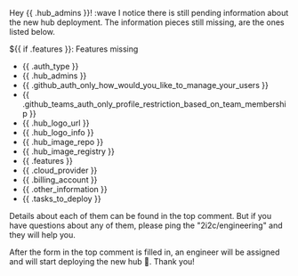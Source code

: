 Hey {{ .hub_admins }}! :wave
I notice there is still pending information about the new hub deployment.
The information pieces still missing, are the ones listed below.

${{ if .features }}: Features missing
 
 - {{ .auth_type }}
- {{ .hub_admins }}
- {{ .github_auth_only_how_would_you_like_to_manage_your_users }}
- {{ .github_teams_auth_only_profile_restriction_based_on_team_membership }}
- {{ .hub_logo_url }}
- {{ .hub_logo_info }}
- {{ .hub_image_repo }}
- {{ .hub_image_registry }}
- {{ .features }}
- {{ .cloud_provider }}
- {{ .billing_account }}
- {{ .other_information }}
- {{ .tasks_to_deploy }}

Details about each of them can be found in the top comment. But if you have questions about any of them, please ping the "2i2c/engineering" and they will help you.

After the form in the top comment is filled in, an engineer will be assigned and will start deploying the new hub 🚀.
Thank you!
